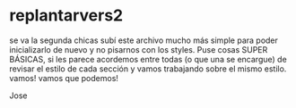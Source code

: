 # replantarvers2
se va la segunda
chicas subí este archivo mucho más simple para poder inicializarlo de nuevo y no pisarnos con los styles. 
Puse cosas SUPER BÁSICAS, si les parece acordemos entre todas (o que una se encargue) de revisar el estilo de cada sección y vamos trabajando sobre el mismo estilo.
vamos! vamos que podemos!

Jose
